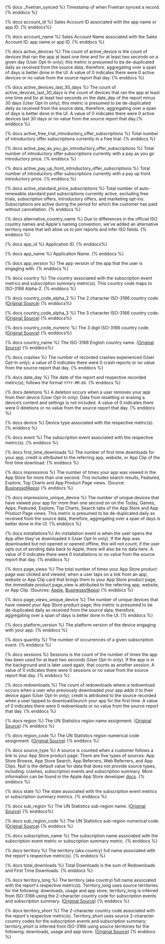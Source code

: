 {% docs _fivetran_synced %} Timestamp of when Fivetran synced a record. {% enddocs %}

{% docs account_id %} Sales Account ID associated with the app name or app ID. {% enddocs%}

{% docs account_name %} Sales Account Name associated with the Sales Account ID, app name or app ID. {% enddocs %}

{% docs active_devices %} The count of active_device is the count of devices that ran the app at least one time and for at least two seconds on a given day (User Opt-In only); this metric is presumed to be de-duplicated daily as received from the source data, therefore, aggregating over a span of days is better done in the UI. A value of 0 indicates there were 0 active devices or no value from the source report that day. {% enddocs %}

{% docs active_devices_last_30_days %} The count of active_devices_last_30_days is the count of devices that ran the app at least one time and for at least two seconds on the date_day of the report minus 30 days (User Opt-In only); this metric is presumed to be de-duplicated daily as received from the source data, therefore, aggregating over a span of days is better done in the UI. A value of 0 indicates there were 0 active devices last 30 days or no value from the source report that day.{% enddocs %}

{% docs active_free_trial_introductory_offer_subscriptions %} Total number of introductory offer subscriptions currently in a free trial. {% enddocs %}

{% docs active_pay_as_you_go_introductory_offer_subscriptions %} Total number of introductory offer subscriptions currently with a pay as you go introductory price. {% enddocs %}

{% docs active_pay_up_front_introductory_offer_subscriptions %} Total number of introductory offer subscriptions currently with a pay up front introductory price. {% enddocs %}

{% docs active_standard_price_subscriptions %} Total number of auto-renewable standard paid subscriptions currently active, excluding free trials, 
subscription offers, introductory offers, and marketing opt-ins. Subscriptions are active during the period for which the customer has paid without cancellation. {% enddocs %}

{% docs alternative_country_name %} Due to differences in the official ISO country names and Apple's naming convention, we've added an alternative territory name that will allow us to join reports and infer ISO fields. {% enddocs %}

{% docs app_id %} Application ID. {% enddocs%}

{% docs app_name %} Application Name. {% enddocs %}

{% docs app_version %} The app version of the app that the user is engaging with. {% enddocs %}

{% docs country %} The country associated with the subscription event metrics and subscription summary metric(s). This country code maps to ISO-3166 Alpha-2. {% enddocs %}

{% docs country_code_alpha_2 %} The 2 character ISO-3166 country code. ([Original Source](https://github.com/lukes/ISO-3166-Countries-with-Regional-Codes/blob/master/all/all.csv)) {% enddocs%}

{% docs country_code_alpha_3 %} The 3 character ISO-3166 country code. ([Original Source](https://github.com/lukes/ISO-3166-Countries-with-Regional-Codes/blob/master/all/all.csv)) {% enddocs%}

{% docs country_code_numeric %} The 3 digit ISO-3166 country code. ([Original Source](https://github.com/lukes/ISO-3166-Countries-with-Regional-Codes/blob/master/all/all.csv)) {% enddocs%}

{% docs country_name %} The ISO-3166 English country name. ([Original Source](https://github.com/lukes/ISO-3166-Countries-with-Regional-Codes/blob/master/all/all.csv)) {% enddocs%}

{% docs crashes %} The number of recorded crashes experienced (User Opt-In only); a value of 0 indicates there were 0 crash reports or no value from the source report that day. {% enddocs %}

{% docs date_day %} The date of the report and respective recorded metric(s); follows the format `YYYY-MM-DD`. {% enddocs %}

{% docs deletions %} A deletion occurs when a user removes your app from their device (User Opt-In only). Data from resetting or erasing a device’s content and settings is not included. A value of 0 indicates there were 0 deletions or no value from the source report that day. {% enddocs %}

{% docs device %} Device type associated with the respective metric(s). {% enddocs %}

{% docs event %} The subscription event associated with the respective metric(s). {% enddocs %}

{% docs first_time_downloads %} The number of first time downloads for your app; credit is attributed to the referring app, website, or App Clip of the first time download. {% enddocs %}

{% docs impressions %} The number of times your app was viewed in the App Store for more than one second. This includes search results, Featured, Explore, Top Charts and App Product Page views. (Source: [BusinessofApps](https://www.businessofapps.com/insights/understanding-the-app-store-metrics/#:~:text=Impressions%20%E2%80%93%20%E2%80%9CThe%20number%20of%20times,was%20clicked%20on%20and%20viewed.)) {% enddocs %}

{% docs impressions_unique_device %} The number of unique devices that have viewed your app for more than one second on on the Today, Games, Apps, Featured, Explore, Top Charts, Search tabs of the App Store and App Product Page views. This metric is presumed to be de-duplicated daily as received from the source data, therefore, aggregating over a span of days is better done in the UI. {% enddocs %}

{% docs installations%} An installation event is when the user opens the App after they've downloaded it (User Opt-In only). If the App was downloaded but not opened or opened offline, this will not count; if the user opts out of sending data back to Apple, there will also be no data here. A value of 0 indicates there were 0 installations or no value from the source report that day. {% enddocs %}

{% docs page_views %} The total number of times your App Store product page was clicked and viewed; when a user taps on a link from an app, website or App Clip card that brings them to your App Store product page, the immediate product page_view is attributed to the referring app, website, or App Clip. (Sources: [Apple](https://help.apple.com/app-store-connect/#/itcf19c873df), [BusinessofApps](https://www.businessofapps.com/insights/understanding-the-app-store-metrics/#:~:text=Impressions%20%E2%80%93%20%E2%80%9CThe%20number%20of%20times,was%20clicked%20on%20and%20viewed.)) {% enddocs %}

{% docs page_views_unique_device %} The number of unique devices that have viewed your App Store product page; this metric is presumed to be de-duplicated daily as received from the source data, therefore, aggregating over a span of days is better done in the UI. {% enddocs %}

{% docs platform_version %} The platform version of the device engaging with your app. {% enddocs %}

{% docs quantity %} The number of occurrences of a given subscription event. {% enddocs %}

{% docs sessions %} Sessions is the count of the number of times the app has been used for at least two seconds (User Opt-In only). If the app is in the background and is later used again, that counts as another session. A value of 0 indicates there were 0 sessions or no value from the source report that day. {% enddocs %}

{% docs redownloads %} The count of redownloads where a redownload occurs when a user who previously downloaded your app adds it to their device again (User Opt-In only); credit is attributed to the source recorded when a user tapped to download/launch your app for the first time. A value of 0 indicates there were 0 redownloads or no value from the source report that day. {% enddocs %}

{% docs region %} The UN Statistics region name assignment. ([Original Source](https://github.com/lukes/ISO-3166-Countries-with-Regional-Codes/blob/master/all/all.csv)) {% enddocs %}

{% docs region_code %} The UN Statistics region numerical code assignment. ([Original Source](https://github.com/lukes/ISO-3166-Countries-with-Regional-Codes/blob/master/all/all.csv)) {% enddocs %}

{% docs source_type %} A source is counted when a customer follows a link to your App Store product page. 
There are five types of sources: App Store Browse, App Store Search, App Referrers, Web Referrers, and App Clips. Null is the default value for data that does not provide source types, including: crashes, subscription events and subscription summary.
More information can be found in the Apple App Store developer [docs](https://developer.apple.com/help/app-store-connect/view-app-analytics/view-acquisition-sources/).
{% enddocs %}

{% docs state %} The state associated with the subscription event metrics or subscription summary metrics. {% enddocs %}

{% docs sub_region %} The UN Statistics sub-region name. ([Original Source](https://github.com/lukes/ISO-3166-Countries-with-Regional-Codes/blob/master/all/all.csv)) {% enddocs%}

{% docs sub_region_code %} The UN Statistics sub-region numerical code. ([Original Source](https://github.com/lukes/ISO-3166-Countries-with-Regional-Codes/blob/master/all/all.csv)) {% enddocs %}

{% docs subscription_name %} The subscription name associated with the subscription event metric or subscription summary metric. {% enddocs %}

{% docs territory %} The territory (aka country) full name associated with the report's respective metric(s). {% enddocs %}

{% docs total_downloads %} Total Downloads is the sum of Redownloads and First Time Downloads. {% enddocs %}

{% docs territory_long %} The territory (aka country) full name associated with the report's respective metric(s). Territory_long uses source territories for the following: downloads, usage and app store; territory_long is inferred from ISO-3166 using the 2-character country code for subscription events and subscription summary. ([Original Source](https://github.com/lukes/ISO-3166-Countries-with-Regional-Codes/blob/master/all/all.csv)) {% enddocs %}

{% docs territory_short %} The 2-character country code associated with the report's respective metric(s). Territory_short uses source 2-character country codes for the subscription events and subscription summary; territory_short is inferred from ISO-3166 using source territories for the following: downloads, usage and app store. ([Original Source](https://github.com/lukes/ISO-3166-Countries-with-Regional-Codes/blob/master/all/all.csv)) {% enddocs %}

